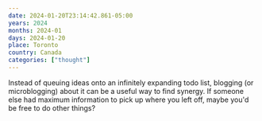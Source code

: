 ```yaml
---
date: 2024-01-20T23:14:42.861-05:00
years: 2024
months: 2024-01
days: 2024-01-20
place: Toronto
country: Canada
categories: ["thought"]
---
```

Instead of queuing ideas onto an infinitely expanding todo list, blogging (or microblogging) about it can be a useful way to find synergy. If someone else had maximum information to pick up where you left off, maybe you'd be free to do other things?
